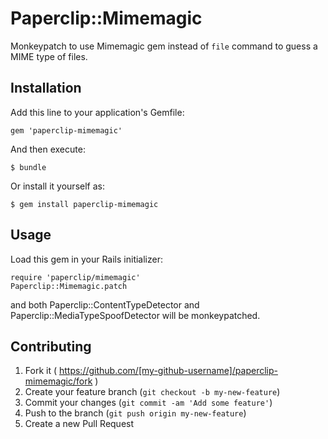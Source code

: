 # Paperclip::Mimemagic

Monkeypatch to use Mimemagic gem instead of `file` command to guess a MIME type of files.

## Installation

Add this line to your application's Gemfile:

    gem 'paperclip-mimemagic'

And then execute:

    $ bundle

Or install it yourself as:

    $ gem install paperclip-mimemagic

## Usage

Load this gem in your Rails initializer:

```
require 'paperclip/mimemagic'
Paperclip::Mimemagic.patch
```

and both Paperclip::ContentTypeDetector and Paperclip::MediaTypeSpoofDetector will be monkeypatched.

## Contributing

1. Fork it ( https://github.com/[my-github-username]/paperclip-mimemagic/fork )
2. Create your feature branch (`git checkout -b my-new-feature`)
3. Commit your changes (`git commit -am 'Add some feature'`)
4. Push to the branch (`git push origin my-new-feature`)
5. Create a new Pull Request
